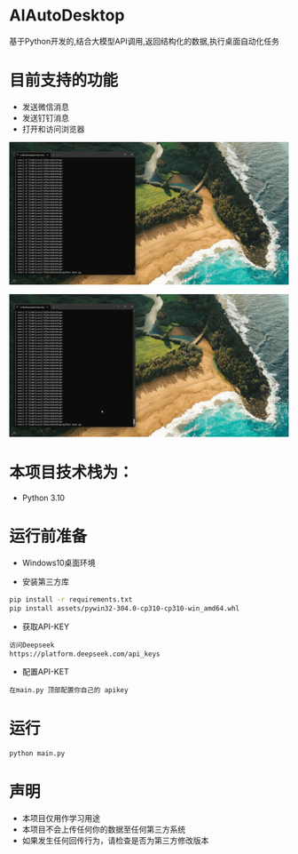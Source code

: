 # AIAutoDesktop
基于Python开发的,结合大模型API调用,返回结构化的数据,执行桌面自动化任务

# 目前支持的功能
- 发送微信消息
- 发送钉钉消息
- 打开和访问浏览器

![自定义标题](assets/AutoWechat.gif)

![自定义标题](assets/AutoBrowser.gif)



# 本项目技术栈为： 
- Python 3.10


# 运行前准备
- Windows10桌面环境

- 安装第三方库
```bash
pip install -r requirements.txt
pip install assets/pywin32-304.0-cp310-cp310-win_amd64.whl
```
- 获取API-KEY
```
访问Deepseek
https://platform.deepseek.com/api_keys
```
- 配置API-KET
```
在main.py 顶部配置你自己的 apikey
```

# 运行
```bash
python main.py
```


# 声明
- 本项目仅用作学习用途
- 本项目不会上传任何你的数据至任何第三方系统
- 如果发生任何回传行为，请检查是否为第三方修改版本
